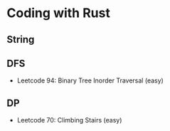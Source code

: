 # Coding with Rust

## String

## DFS

- Leetcode 94: Binary Tree Inorder Traversal (easy)

## DP

- Leetcode 70: Climbing Stairs (easy)

